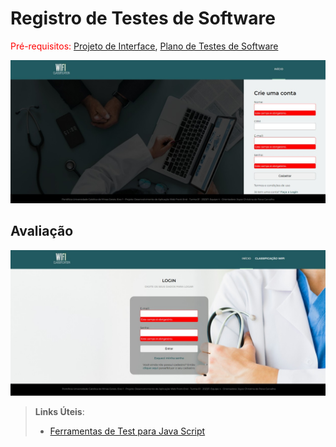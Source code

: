 # Registro de Testes de Software

<span style="color:red">Pré-requisitos: <a href="3-Projeto de Interface.md"> Projeto de Interface</a></span>, <a href="8-Plano de Testes de Software.md"> Plano de Testes de Software</a>


<img src="https://github.com/ICEI-PUC-Minas-PMV-ADS/pmv-ads-2023-1-e1-proj-web-t1-classificacao-wifi/blob/main/docs/img/Erro%20cadastro.jpg"/>


## Avaliação

<img src="https://github.com/ICEI-PUC-Minas-PMV-ADS/pmv-ads-2023-1-e1-proj-web-t1-classificacao-wifi/blob/main/docs/img/Erro%20login.jpg"/>

> **Links Úteis**:
> - [Ferramentas de Test para Java Script](https://geekflare.com/javascript-unit-testing/)

